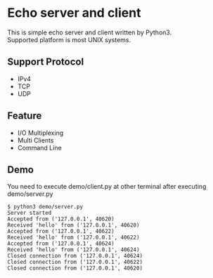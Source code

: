 # Echo server and client
This is simple echo server and client written by Python3.  
Supported platform is most UNIX systems.

## Support Protocol
- IPv4
- TCP
- UDP

## Feature
- I/O Multiplexing
- Multi Clients
- Command Line

## Demo
You need to execute demo/client.py at other terminal after executing demo/server.py

```
$ python3 demo/server.py
Server started
Accepted from ('127.0.0.1', 40620)
Received 'hello' from ('127.0.0.1', 40620)
Accepted from ('127.0.0.1', 40622)
Received 'hello' from ('127.0.0.1', 40622)
Accepted from ('127.0.0.1', 40624)
Received 'hello' from ('127.0.0.1', 40624)
Closed connection from ('127.0.0.1', 40624)
Closed connection from ('127.0.0.1', 40622)
Closed connection from ('127.0.0.1', 40620)
```
